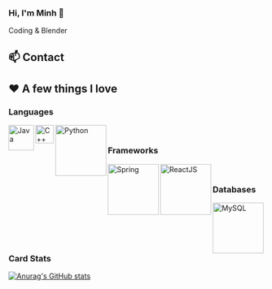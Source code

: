 ### Hi, I'm Minh 👋

Coding & Blender 

## **📫 Contact**

## ❤ A few things I love

### Languages
<img align="left" alt="Java" src="https://user-images.githubusercontent.com/61593963/136700945-8072d35a-e2bc-4f5f-b881-be3f049a43f7.png" width="50px"/>
<!-- <img align="left" alt="JS" src="https://user-images.githubusercontent.com/61593963/136700526-74ef3f4e-8f8f-4847-868b-f971d61ed602.png" width="15px"/> -->
<img align="left" alt="C++" src="https://user-images.githubusercontent.com/90555602/158731679-f60ec432-2e44-42f1-b1b8-c989e56db825.png" width="36px" />
<img align="left" alt="Python" src="https://user-images.githubusercontent.com/90555602/158729662-58285f4e-daab-448c-8008-15657b272970.png" width="100px" />
<br />

### Frameworks
<img align="left" alt="Spring" src="https://user-images.githubusercontent.com/61593963/136700303-6dfcf610-198d-4a70-b975-97adfa891dbb.png" width="100px"/>
<img align="left" alt="ReactJS" src="https://user-images.githubusercontent.com/90555602/158729893-cbe11b76-809d-43b1-b3d1-a8e1532770aa.png" width="100px" />
<br />

### Databases
<img align="left" alt="MySQL" src="https://user-images.githubusercontent.com/61593963/136699898-0e99be87-b485-4e8c-9844-ab88d51ac265.png" width="100px"/>
<br />
<br />

### Card Stats
[![Anurag's GitHub stats](https://github-readme-stats.vercel.app/api?username=megaminh2k)](https://github.com/anuraghazra/github-readme-stats)


<!-- ### Top Langs
[![Anurag's GitHub stats](https://github-readme-stats.vercel.app/api?username=megaminh2k)](https://github.com/anuraghazra/github-readme-stats)



<!--
Here are some ideas to get you started:

- 🔭 I’m currently working on ...
- 🌱 I’m currently learning ...
- 👯 I’m looking to collaborate on ...
- 🤔 I’m looking for help with ...
- 💬 Ask me about ...
- 📫 How to reach me: ...
- 😄 Pronouns: ...
- ⚡ Fun fact: ...
-->
